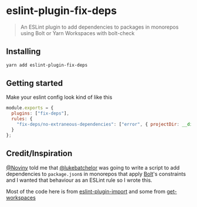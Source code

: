 # eslint-plugin-fix-deps

> An ESLint plugin to add dependencies to packages in monorepos using Bolt or Yarn Workspaces with bolt-check

## Installing

```bash
yarn add eslint-plugin-fix-deps
```

## Getting started

Make your eslint config look kind of like this

```js
module.exports = {
  plugins: ["fix-deps"],
  rules: {
    "fix-deps/no-extraneous-dependencies": ["error", { projectDir: __dirname }]
  }
};
```

## Credit/Inspiration

[@Noviny](https://github.com/Noviny) told me that [@lukebatchelor](https://github.com/lukebatchelor) was going to write a script to add dependencies to `package.json`s in monorepos that apply [Bolt](https://github.com/boltpkg/bolt)'s constraints and I wanted that behaviour as an ESLint rule so I wrote this.

Most of the code here is from [eslint-plugin-import](https://github.com/benmosher/eslint-plugin-import) and some from [get-workspaces](http://npmjs.com/get-workspaces)
